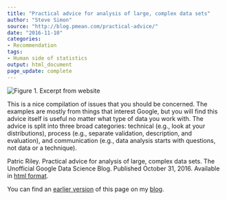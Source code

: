 ```yaml
---
title: "Practical advice for analysis of large, complex data sets"
author: "Steve Simon"
source: "http://blog.pmean.com/practical-advice/"
date: "2016-11-10"
categories:
- Recommendation
tags:
- Human side of statistics
output: html_document
page_update: complete
---
```


![Figure 1. Excerpt from website](http://www.pmean.com/new-images/16/practical-advice01.png)

<div class="notes">

This is a nice compilation of issues that you should be concerned. The examples are mostly from things that interest Google, but you will find this advice itself is useful no matter what type of data you work with. The advice is split into three broad categories: technical (e.g., look at your distributions), process (e.g., separate validation, description, and evaluation), and communication (e.g., data analysis starts with questions, not data or a technique).

Patric Riley. Practical advice for analysis of large, complex data sets. The Unofficial Google Data Science Blog. Published October 31, 2016. Available in [html format][rile1].

You can find an [earlier version][sim1] of this page on my [blog][sim2].

[sim1]: http://blog.pmean.com/practical-advice/
[sim2]: http://blog.pmean.com

[rile1]: http://www.unofficialgoogledatascience.com/2016/10/practical-advice-for-analysis-of-large.html

<div>
